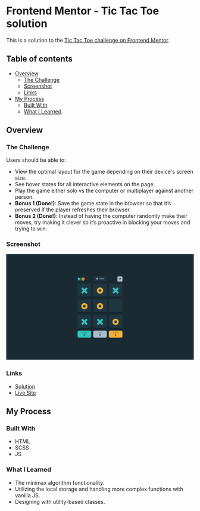 # Frontend Mentor - Tic Tac Toe solution

This is a solution to the [Tic Tac Toe challenge on Frontend Mentor](https://www.frontendmentor.io/challenges/tic-tac-toe-game-Re7ZF_E2v).

## Table of contents

- [Overview](#overview)
  - [The Challenge](#the-challenge)
  - [Screenshot](#screenshot)
  - [Links](#links)
- [My Process](#my-process)
  - [Built With](#built-with)
  - [What I Learned](#what-i-learned)

## Overview

### The Challenge

Users should be able to:

- View the optimal layout for the game depending on their device's screen size.
- See hover states for all interactive elements on the page.
- Play the game either solo vs the computer or multiplayer against another person.
- **Bonus 1 (Done!)**: Save the game state in the browser so that it’s preserved if the player refreshes their browser.
- **Bonus 2 (Done!)**: Instead of having the computer randomly make their moves, try making it clever so it’s proactive in blocking your moves and trying to win.

### Screenshot

![](./assets/screenshot.png)

### Links

- [Solution](https://www.frontendmentor.io/solutions/impossible-ai-local-storage-no-frameworks-VDkgPghH5d)
- [Live Site](https://frontend-mentor-tic-tac-toe-26071997.netlify.app/)

## My Process

### Built With

- HTML
- SCSS
- JS

### What I Learned

- The minimax algorithm functionality.
- Utilizing the local storage and handling more complex functions with vanilla JS.
- Designing with utility-based classes.
